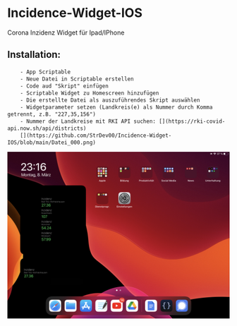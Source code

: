 # Incidence-Widget-IOS
Corona Inzidenz Widget für Ipad/IPhone

## Installation:  
        - App Scriptable  
        - Neue Datei in Scriptable erstellen  
        - Code aud "Skript" einfügen  
        - Scriptable Widget zu Homescreen hinzufügen  
        - Die erstellte Datei als auszuführendes Skript auswählen  
        - Widgetparameter setzen (Landkreis(e) als Nummer durch Komma getrennt, z.B. "227,35,156")  
        - Nummer der Landkreise mit RKI API suchen: [](https://rki-covid-api.now.sh/api/districts)  
        [](https://github.com/StrDev00/Incidence-Widget-IOS/blob/main/Datei_000.png)
![Screenshot](Datei_000.png)
